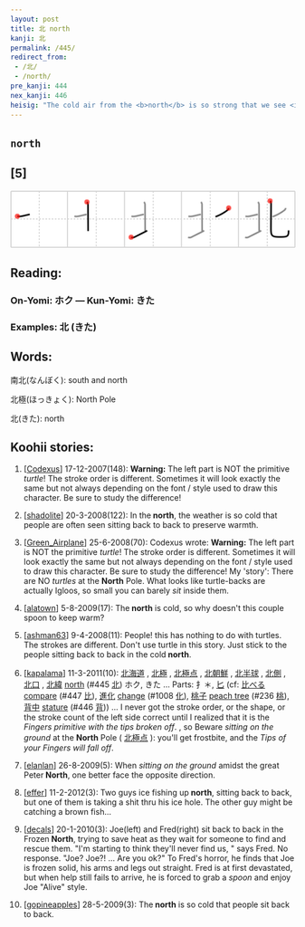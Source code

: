 ```yaml
---
layout: post
title: 北 north
kanji: 北
permalink: /445/
redirect_from:
 - /北/
 - /north/
pre_kanji: 444
nex_kanji: 446
heisig: "The cold air from the <b>north</b> is so strong that we see <i>two people sitting on the ground</i> back to back, their arms interlocked so they don't blow away. (Pay special attention to the drawing of the first 3 strokes.)"
---
```


## `north`

## [5]

<div class="stroke"><img src="../images/E58C97.png" /></div>

## Reading:

### On-Yomi: ホク &mdash; Kun-Yomi: きた

### Examples: 北 (きた)

## Words:

南北(なんぼく): south and north

北極(ほっきょく): North Pole

北(きた): north

## Koohii stories:

1) [<a href="http://kanji.koohii.com/profile/Codexus">Codexus</a>] 17-12-2007(148): <strong>Warning:</strong> The left part is NOT the primitive <em>turtle</em>! The stroke order is different. Sometimes it will look exactly the same but not always depending on the font / style used to draw this character. Be sure to study the difference! 

2) [<a href="http://kanji.koohii.com/profile/shadolite">shadolite</a>] 20-3-2008(122): In the<strong> north</strong>, the weather is so cold that people are often seen sitting back to back to preserve warmth. 

3) [<a href="http://kanji.koohii.com/profile/Green_Airplane">Green_Airplane</a>] 25-6-2008(70): Codexus wrote: <strong>Warning:</strong> The left part is NOT the primitive <em>turtle</em>! The stroke order is different. Sometimes it will look exactly the same but not always depending on the font / style used to draw this character. Be sure to study the difference! My &#039;story&#039;: There are NO <em>turtles</em> at the <strong>North</strong> Pole. What looks like turtle-backs are actually Igloos, so small you can barely <em>sit</em> inside them. 

4) [<a href="http://kanji.koohii.com/profile/alatown">alatown</a>] 5-8-2009(17): The<strong> north</strong> is cold, so why doesn&#039;t this couple spoon to keep warm? 

5) [<a href="http://kanji.koohii.com/profile/ashman63">ashman63</a>] 9-4-2008(11): People! this has nothing to do with turtles. The strokes are different. Don&#039;t use turtle in this story. Just stick to the people sitting back to back in the cold<strong> north</strong>. 

6) [<a href="http://kanji.koohii.com/profile/kapalama">kapalama</a>] 11-3-2011(10):   <a href="http://jisho.org/kanji/details/北海道">北海道</a>  ,   <a href="http://jisho.org/kanji/details/北極">北極</a>  ,   <a href="http://jisho.org/kanji/details/北極点">北極点</a>  ,   <a href="http://jisho.org/kanji/details/北朝鮮">北朝鮮</a>  ,   <a href="http://jisho.org/kanji/details/北半球">北半球</a>  ,   <a href="http://jisho.org/kanji/details/北側">北側</a>  ,   <a href="http://jisho.org/kanji/details/北口">北口</a>  ,   <a href="http://jisho.org/kanji/details/北緯">北緯</a>  <a href="../445">north</a> <span class="index">(#445 <a href="http://jisho.org/kanji/details/北">北</a>)</span> ホク, きた ... Parts: 扌＊,   <a href="http://jisho.org/kanji/details/匕">匕</a>   (cf:   <a href="http://jisho.org/kanji/details/比べる">比べる</a>  <a href="../447">compare</a> <span class="index">(#447 <a href="http://jisho.org/kanji/details/比">比</a>)</span>,   <a href="http://jisho.org/kanji/details/進化">進化</a>  <a href="../1008">change</a> <span class="index">(#1008 <a href="http://jisho.org/kanji/details/化">化</a>)</span>,   <a href="http://jisho.org/kanji/details/桃子">桃子</a>  <a href="../236">peach tree</a> <span class="index">(#236 <a href="http://jisho.org/kanji/details/桃">桃</a>)</span>,   <a href="http://jisho.org/kanji/details/背中">背中</a>  <a href="../446">stature</a> <span class="index">(#446 <a href="http://jisho.org/kanji/details/背">背</a>)</span>) ... I never got the stroke order, or the shape, or the stroke count of the left side correct until I realized that it is the <em>Fingers primitive with the tips broken off</em>. , so Beware <em>sitting on the ground</em> at the <strong>North</strong> Pole (  <a href="http://jisho.org/kanji/details/北極点">北極点</a>  ): you&#039;ll get frostbite, and the <em>Tips of your Fingers will fall off</em>. 

7) [<a href="http://kanji.koohii.com/profile/elanlan">elanlan</a>] 26-8-2009(5): When <em>sitting on the ground</em> amidst the great Peter<strong> North</strong>, one better face the opposite direction. 

8) [<a href="http://kanji.koohii.com/profile/effer">effer</a>] 11-2-2012(3): Two guys ice fishing up<strong> north</strong>, sitting back to back, but one of them is taking a shit thru his ice hole. The other guy might be catching a brown fish... 

9) [<a href="http://kanji.koohii.com/profile/decals">decals</a>] 20-1-2010(3): Joe(left) and Fred(right) sit back to back in the Frozen<strong> North</strong>, trying to save heat as they wait for someone to find and rescue them. &quot;I&#039;m starting to think they&#039;ll never find us, &quot; says Fred. No response. &quot;Joe? Joe?! ... Are you ok?&quot; To Fred&#039;s horror, he finds that Joe is frozen solid, his arms and legs out straight. Fred is at first devastated, but when help still fails to arrive, he is forced to grab a <em>spoon</em> and enjoy Joe &quot;Alive&quot; style. 

10) [<a href="http://kanji.koohii.com/profile/gopineapples">gopineapples</a>] 28-5-2009(3): The<strong> north</strong> is so cold that people sit back to back. 
